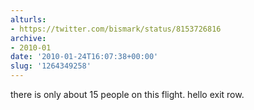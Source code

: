 ```yaml
---
alturls:
- https://twitter.com/bismark/status/8153726816
archive:
- 2010-01
date: '2010-01-24T16:07:38+00:00'
slug: '1264349258'
---
```


there is only about 15 people on this flight. hello exit row.

